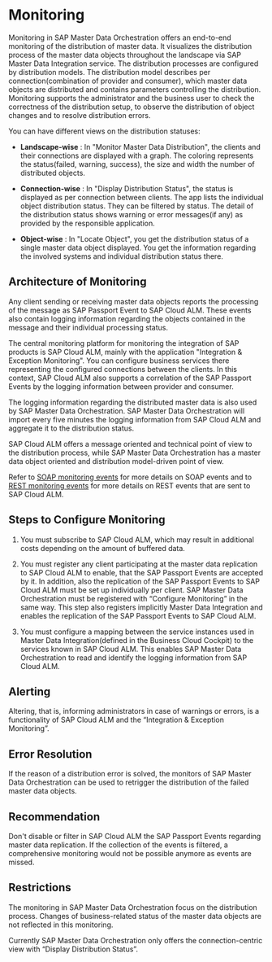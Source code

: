 <!-- loiod187cb03f2dc4c3aba5a5393d22f5210 -->

# Monitoring

Monitoring in SAP Master Data Orchestration offers an end-to-end monitoring of the distribution of master data. It visualizes the distribution process of the master data objects throughout the landscape via SAP Master Data Integration service. The distribution processes are configured by distribution models. The distribution model describes per connection\(combination of provider and consumer\), which master data objects are distributed and contains parameters controlling the distribution. Monitoring supports the administrator and the business user to check the correctness of the distribution setup, to observe the distribution of object changes and to resolve distribution errors.

You can have different views on the distribution statuses:

-   **Landscape-wise** : In "Monitor Master Data Distribution", the clients and their connections are displayed with a graph. The coloring represents the status\(failed, warning, success\), the size and width the number of distributed objects.

-   **Connection-wise** : In "Display Distribution Status", the status is displayed as per connection between clients. The app lists the individual object distribution status. They can be filtered by status. The detail of the distribution status shows warning or error messages\(if any\) as provided by the responsible application.

-   **Object-wise** : In "Locate Object", you get the distribution status of a single master data object displayed. You get the information regarding the involved systems and individual distribution status there.




<a name="loiod187cb03f2dc4c3aba5a5393d22f5210__architecture-of-monitoring"/>

## Architecture of Monitoring

Any client sending or receiving master data objects reports the processing of the message as SAP Passport Event to SAP Cloud ALM. These events also contain logging information regarding the objects contained in the message and their individual processing status.

The central monitoring platform for monitoring the integration of SAP products is SAP Cloud ALM, mainly with the application "Integration & Exception Monitoring". You can configure business services there representing the configured connections between the clients. In this context, SAP Cloud ALM also supports a correlation of the SAP Passport Events by the logging information between provider and consumer.

The logging information regarding the distributed master data is also used by SAP Master Data Orchestration. SAP Master Data Orchestration will import every five minutes the logging information from SAP Cloud ALM and aggregate it to the distribution status.

SAP Cloud ALM offers a message oriented and technical point of view to the distribution process, while SAP Master Data Orchestration has a master data object oriented and distribution model-driven point of view.

Refer to [SOAP monitoring events](list-of-soap-events-5fd5903.md) for more details on SOAP events and to [REST monitoring events](list-of-rest-events-422e8f6.md) for more details on REST events that are sent to SAP Cloud ALM.



<a name="loiod187cb03f2dc4c3aba5a5393d22f5210__steps-to-configure-monitoring"/>

## Steps to Configure Monitoring

1.  You must subscribe to SAP Cloud ALM, which may result in additional costs depending on the amount of buffered data.

2.  You must register any client participating at the master data replication to SAP Cloud ALM to enable, that the SAP Passport Events are accepted by it. In addition, also the replication of the SAP Passport Events to SAP Cloud ALM must be set up individually per client. SAP Master Data Orchestration must be registered with “Configure Monitoring” in the same way. This step also registers implicitly Master Data Integration and enables the replication of the SAP Passport Events to SAP Cloud ALM.

3.  You must configure a mapping between the service instances used in Master Data Integration\(defined in the Business Cloud Cockpit\) to the services known in SAP Cloud ALM. This enables SAP Master Data Orchestration to read and identify the logging information from SAP Cloud ALM.




<a name="loiod187cb03f2dc4c3aba5a5393d22f5210__alerting"/>

## Alerting

Altering, that is, informing administrators in case of warnings or errors, is a functionality of SAP Cloud ALM and the “Integration & Exception Monitoring”.



<a name="loiod187cb03f2dc4c3aba5a5393d22f5210__error-resolution"/>

## Error Resolution

If the reason of a distribution error is solved, the monitors of SAP Master Data Orchestration can be used to retrigger the distribution of the failed master data objects.



<a name="loiod187cb03f2dc4c3aba5a5393d22f5210__recommendation"/>

## Recommendation

Don't disable or filter in SAP Cloud ALM the SAP Passport Events regarding master data replication. If the collection of the events is filtered, a comprehensive monitoring would not be possible anymore as events are missed.



<a name="loiod187cb03f2dc4c3aba5a5393d22f5210__restrictions"/>

## Restrictions

The monitoring in SAP Master Data Orchestration focus on the distribution process. Changes of business-related status of the master data objects are not reflected in this monitoring.

Currently SAP Master Data Orchestration only offers the connection-centric view with “Display Distribution Status”.

